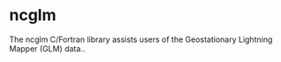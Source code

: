# ncglm

The ncglm C/Fortran library assists users of the Geostationary Lightning
Mapper (GLM) data..
